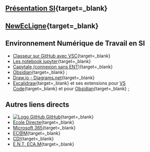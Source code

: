 
## [Présentation SI](https://ericecmorlaix.github.io/si/){target=_blank}

## [NewEcLigne](https://sites.google.com/view/newecligne/accueil){target=_blank}

## Environnement Numérique de Travail en SI

- [Classeur sur GitHub avec VSC](https://ericecmorlaix.github.io/adn-Tutoriel_lab_si/IDE/GitHub/){target=_blank}
- [Les notebook jupyter](https://ericecmorlaix.github.io/adn-Tutoriel_lab_si/IDE/notebook/){target=_blank}
- [Capytale (connexion sans ENT)](https://capytale2.ac-paris.fr/web/c-auth/login){target=_blank}
- [Obsidian](https://ericecmorlaix.github.io/adn-Tutoriel_Obsidian/){target=_blank} ;
- [Draw.io - Diagrams.net](https://www.diagrams.net/){target=_blank}
- [Excalidraw](https://excalidraw.com/){target=_blank} et ses extensions pour [VS Code](https://marketplace.visualstudio.com/items?itemName=pomdtr.excalidraw-editor){target=_blank} et pour [Obsidian](https://github.com/zsviczian/obsidian-excalidraw-plugin){target=_blank} ;

## Autres liens directs

- [![Logo GitHub](https://avatars.githubusercontent.com/in/15368?s=32&v=4 "GitHub") GitHub](https://github.com/){target=_blank}
- [Ecole Directe](https://www.ecoledirecte.com){target=_blank}
- [Microsoft 365](https://login.microsoftonline.com/){target=_blank}
- [EC@M](https://www.ecmorlaix.fr/){target=_blank}
- [CDI](https://cdi-lycee.ecmorlaix.fr){target=_blank}
- [E.N.T. ECA.M](https://ec-morlaix.github.io/info/){target=_blank}